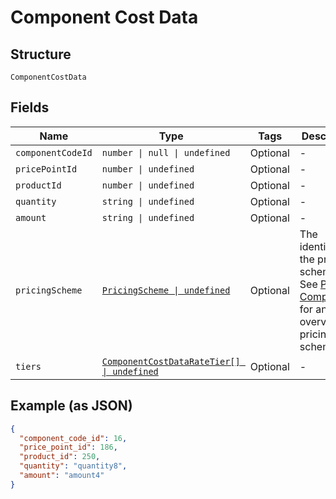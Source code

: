 
# Component Cost Data

## Structure

`ComponentCostData`

## Fields

| Name | Type | Tags | Description |
|  --- | --- | --- | --- |
| `componentCodeId` | `number \| null \| undefined` | Optional | - |
| `pricePointId` | `number \| undefined` | Optional | - |
| `productId` | `number \| undefined` | Optional | - |
| `quantity` | `string \| undefined` | Optional | - |
| `amount` | `string \| undefined` | Optional | - |
| `pricingScheme` | [`PricingScheme \| undefined`](../../doc/models/pricing-scheme.md) | Optional | The identifier for the pricing scheme. See [Product Components](https://help.chargify.com/products/product-components.html) for an overview of pricing schemes. |
| `tiers` | [`ComponentCostDataRateTier[] \| undefined`](../../doc/models/component-cost-data-rate-tier.md) | Optional | - |

## Example (as JSON)

```json
{
  "component_code_id": 16,
  "price_point_id": 186,
  "product_id": 250,
  "quantity": "quantity8",
  "amount": "amount4"
}
```

